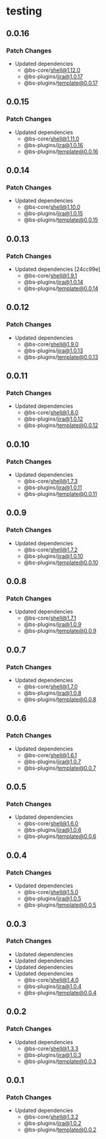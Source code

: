 # testing

## 0.0.16

### Patch Changes

- Updated dependencies
  - @bs-core/shell@1.12.0
  - @bs-plugins/jira@1.0.17
  - @bs-plugins/template@0.0.17

## 0.0.15

### Patch Changes

- Updated dependencies
  - @bs-core/shell@1.11.0
  - @bs-plugins/jira@1.0.16
  - @bs-plugins/template@0.0.16

## 0.0.14

### Patch Changes

- Updated dependencies
  - @bs-core/shell@1.10.0
  - @bs-plugins/jira@1.0.15
  - @bs-plugins/template@0.0.15

## 0.0.13

### Patch Changes

- Updated dependencies [24cc99e]
  - @bs-core/shell@1.9.1
  - @bs-plugins/jira@1.0.14
  - @bs-plugins/template@0.0.14

## 0.0.12

### Patch Changes

- Updated dependencies
  - @bs-core/shell@1.9.0
  - @bs-plugins/jira@1.0.13
  - @bs-plugins/template@0.0.13

## 0.0.11

### Patch Changes

- Updated dependencies
  - @bs-core/shell@1.8.0
  - @bs-plugins/jira@1.0.12
  - @bs-plugins/template@0.0.12

## 0.0.10

### Patch Changes

- Updated dependencies
  - @bs-core/shell@1.7.3
  - @bs-plugins/jira@1.0.11
  - @bs-plugins/template@0.0.11

## 0.0.9

### Patch Changes

- Updated dependencies
  - @bs-core/shell@1.7.2
  - @bs-plugins/jira@1.0.10
  - @bs-plugins/template@0.0.10

## 0.0.8

### Patch Changes

- Updated dependencies
  - @bs-core/shell@1.7.1
  - @bs-plugins/jira@1.0.9
  - @bs-plugins/template@0.0.9

## 0.0.7

### Patch Changes

- Updated dependencies
  - @bs-core/shell@1.7.0
  - @bs-plugins/jira@1.0.8
  - @bs-plugins/template@0.0.8

## 0.0.6

### Patch Changes

- Updated dependencies
  - @bs-core/shell@1.6.1
  - @bs-plugins/jira@1.0.7
  - @bs-plugins/template@0.0.7

## 0.0.5

### Patch Changes

- Updated dependencies
  - @bs-core/shell@1.6.0
  - @bs-plugins/jira@1.0.6
  - @bs-plugins/template@0.0.6

## 0.0.4

### Patch Changes

- Updated dependencies
  - @bs-core/shell@1.5.0
  - @bs-plugins/jira@1.0.5
  - @bs-plugins/template@0.0.5

## 0.0.3

### Patch Changes

- Updated dependencies
- Updated dependencies
- Updated dependencies
- Updated dependencies
  - @bs-core/shell@1.4.0
  - @bs-plugins/jira@1.0.4
  - @bs-plugins/template@0.0.4

## 0.0.2

### Patch Changes

- Updated dependencies
  - @bs-core/shell@1.3.3
  - @bs-plugins/jira@1.0.3
  - @bs-plugins/template@0.0.3

## 0.0.1

### Patch Changes

- Updated dependencies
  - @bs-core/shell@1.3.2
  - @bs-plugins/jira@1.0.2
  - @bs-plugins/template@0.0.2
